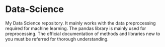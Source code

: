 # Data-Science

My Data Science repository.  It mainly works with the data preprocessing required for machine learning.  The pandas library is mainly used for preprocessing. The official documentation of methods and libraries new to you must be referred for thorough understanding.

